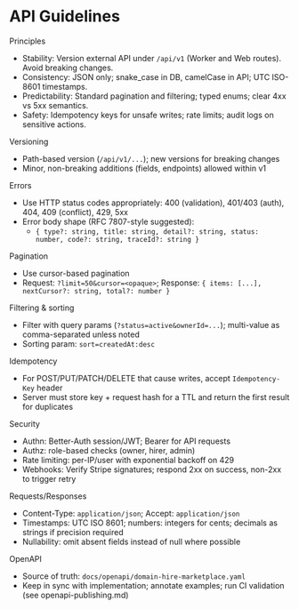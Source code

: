 # API Guidelines

Principles
- Stability: Version external API under `/api/v1` (Worker and Web routes). Avoid breaking changes.
- Consistency: JSON only; snake_case in DB, camelCase in API; UTC ISO-8601 timestamps.
- Predictability: Standard pagination and filtering; typed enums; clear 4xx vs 5xx semantics.
- Safety: Idempotency keys for unsafe writes; rate limits; audit logs on sensitive actions.

Versioning
- Path-based version (`/api/v1/...`); new versions for breaking changes
- Minor, non-breaking additions (fields, endpoints) allowed within v1

Errors
- Use HTTP status codes appropriately: 400 (validation), 401/403 (auth), 404, 409 (conflict), 429, 5xx
- Error body shape (RFC 7807-style suggested):
  - `{ type?: string, title: string, detail?: string, status: number, code?: string, traceId?: string }`

Pagination
- Use cursor-based pagination
- Request: `?limit=50&cursor=<opaque>`; Response: `{ items: [...], nextCursor?: string, total?: number }`

Filtering & sorting
- Filter with query params (`?status=active&ownerId=...`); multi-value as comma-separated unless noted
- Sorting param: `sort=createdAt:desc`

Idempotency
- For POST/PUT/PATCH/DELETE that cause writes, accept `Idempotency-Key` header
- Server must store key + request hash for a TTL and return the first result for duplicates

Security
- Authn: Better‑Auth session/JWT; Bearer for API requests
- Authz: role-based checks (owner, hirer, admin)
- Rate limiting: per-IP/user with exponential backoff on 429
- Webhooks: Verify Stripe signatures; respond 2xx on success, non-2xx to trigger retry

Requests/Responses
- Content-Type: `application/json`; Accept: `application/json`
- Timestamps: UTC ISO 8601; numbers: integers for cents; decimals as strings if precision required
- Nullability: omit absent fields instead of null where possible

OpenAPI
- Source of truth: `docs/openapi/domain-hire-marketplace.yaml`
- Keep in sync with implementation; annotate examples; run CI validation (see openapi-publishing.md)

